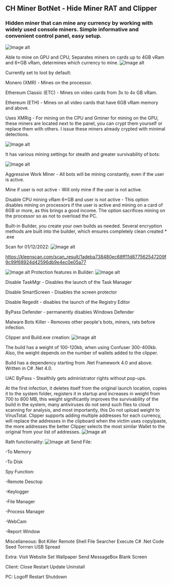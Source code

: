 ## CH Miner BotNet - Hide Miner RAT and Clipper

###  Hidden miner that can mine any currency by working with widely used console miners. Simple informative and convenient control panel, easy setup.

![Image alt](https://img4.teletype.in/files/3a/95/3a95e637-a6df-4bbc-8ab0-f2ffb507fd52.png)

Able to mine on GPU and CPU, Separates miners on cards up to 4GB vRam and 6+GB vRam, determines which currency to mine.
![Image alt](https://img1.teletype.in/files/48/52/48523100-ca77-474b-908e-db3121241876.jpeg)

Currently set to loot by default:

Monero (XMR) - Mines on the processor.

Ethereum Classic (ETC) - Mines on video cards from 3x to 4x GB vRam.

Ethereum (ETH) - Mines on all video cards that have 6GB vRam memory and above.

Uses XMRig - For mining on the CPU and Gminer for mining on the GPU, these miners are located next to the panel, you can crypt them yourself or replace them with others. I issue these miners already crypted with minimal detections.

![Image alt](https://img1.teletype.in/files/c9/8e/c98ec949-d78e-492f-9ca4-3b46bdb718c7.png)

It has various mining settings for stealth and greater survivability of bots:

![Image alt](https://img1.teletype.in/files/0d/47/0d47a468-d20c-4013-a9fb-8d34689f9d58.jpeg)

Aggressive Work Miner - All bots will be mining constantly, even if the user is active.

Mine if user is not active - Will only mine if the user is not active.

Disable CPU mining vRam 6+GB and user is not active - This option disables mining on processors if the user is active and mining on a card of 6GB or more, as this brings a good income. The option sacrifices mining on the processor so as not to overload the PC.

Built-in Builder, you create your own builds as needed. Several encryption methods are built into the builder, which ensures completely clean created * .exe

Scan for 01/12/2022:
![Image alt](https://img1.teletype.in/files/02/81/0281426d-5349-405f-b6d5-3802b18770e2.png)

https://kleenscan.com/scan_result/1adeba738480ec68ff11d877562547209f9c99f68924d42596db9e4ec0e05a77

![Image alt](https://img4.teletype.in/files/b7/20/b72014bb-26d8-4c8c-9cbe-d42b63817b5b.jpeg)
Protection features in Builder:
![Image alt](https://img4.teletype.in/files/32/f8/32f82631-73b8-4325-bb1c-87bed17de13d.jpeg)

Disable TaskMgr - Disables the launch of the Task Manager

Disable SmartScreen - Disables the screen protector

Disable Regedit - disables the launch of the Registry Editor

ByPass Defender - permanently disables Windows Defender

Malware Bots Killer - Removes other people's bots, miners, rats before infection.

Clipper and Build.exe creation:
![Image alt](https://img1.teletype.in/files/41/5d/415def8a-ed31-4494-aeb3-10e649d22f39.jpeg)

The build has a weight of 100-120kb, when using Confuser 300-400kb. Also, the weight depends on the number of wallets added to the clipper.

Build has a dependency starting from .Net Framework 4.0 and above. Written in C# .Net 4.0.

UAC ByPass - Stealthily gets administrator rights without pop-ups.

At the first infection, it deletes itself from the original launch location, copies it to the system folder, registers it in startup and increases in weight from 700 to 800 MB, this weight significantly improves the survivability of the build in the system, many antiviruses do not send such files to cloud scanning for analysis, and most importantly, this Do not upload weight to VirusTotal.
Clipper supports adding multiple addresses for each currency, will replace the addresses in the clipboard when the victim uses copy/paste, the more addresses the better Clipper selects the most similar Wallet to the original from your list of addresses.
![Image alt](https://img1.teletype.in/files/c5/68/c56817a7-00ad-45f4-9fc9-2e3333337b3e.jpeg)

Rath functionality:
![Image alt](https://img1.teletype.in/files/01/ad/01ad7e2b-77b6-44ca-b30c-51b0fc7dff37.jpeg)
Send File:

-To Memory

-To Disk

Spy Function:

-Remote Desctop

-Keylogger

-File Manager

-Process Manager

-WebCam

-Report Window

Miscellaneous:
    Bot Killer
    Remote Shell
    File Searcher
    Execute C# .Net Code
    Seed Torrren
    USB Spread

Extra:
    Visit Website
    Set Wallpaper
    Send MessageBox
    Blank Screen

Client:
    Close
    Restart
    Update
    Uninstall

PC:
    Logoff
    Restart
    Shutdown



